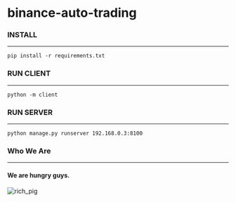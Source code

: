 # binance-auto-trading

### INSTALL
***
```
pip install -r requirements.txt
```

### RUN CLIENT
***
```
python -m client
```

### RUN SERVER
***
```
python manage.py runserver 192.168.0.3:8100
```

### Who We Are
***
#### We are hungry guys.
![rich_pig](https://user-images.githubusercontent.com/60350835/182033259-c25e6e3c-7eb3-4c42-bd7d-3dc760d526a6.jpg)
